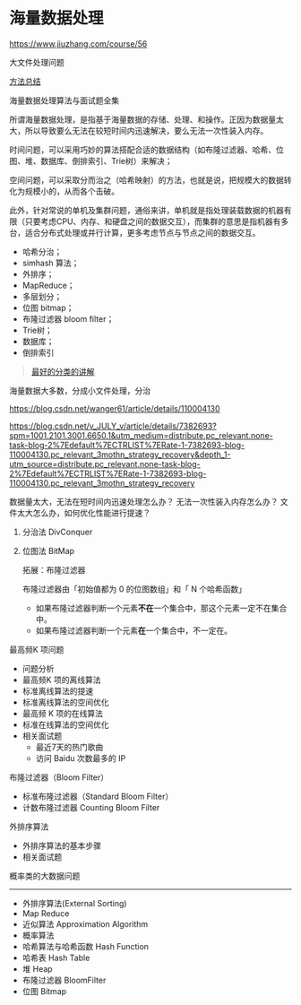 # 海量数据处理

https://www.jiuzhang.com/course/56

大文件处理问题

[方法总结](https://wizardforcel.gitbooks.io/the-art-of-programming-by-july/content/06.02.html)

海量数据处理算法与面试题全集

所谓海量数据处理，是指基于海量数据的存储、处理、和操作。正因为数据量太大，所以导致要么无法在较短时间内迅速解决，要么无法一次性装入内存。

时间问题，可以采用巧妙的算法搭配合适的数据结构（如布隆过滤器、哈希、位图、堆、数据库、倒排索引、Trie树）来解决；

空间问题，可以采取分而治之（哈希映射）的方法，也就是说，把规模大的数据转化为规模小的，从而各个击破。

此外，针对常说的单机及集群问题，通俗来讲，单机就是指处理装载数据的机器有限（只要考虑CPU、内存、和硬盘之间的数据交互），而集群的意思是指机器有多台，适合分布式处理或并行计算，更多考虑节点与节点之间的数据交互。

- 哈希分治；
- simhash 算法；
- 外排序；
- MapReduce；
- 多层划分；
- 位图 bitmap；
- 布隆过滤器 bloom filter；
- Trie树；
- 数据库；
- 倒排索引

> [最好的分类的讲解](https://doocs.github.io/advanced-java/#/docs/big-data/find-top-1-ip)

海量数据大多数，分成小文件处理，分治

https://blog.csdn.net/wanger61/article/details/110004130

https://blog.csdn.net/v_JULY_v/article/details/7382693?spm=1001.2101.3001.6650.1&utm_medium=distribute.pc_relevant.none-task-blog-2%7Edefault%7ECTRLIST%7ERate-1-7382693-blog-110004130.pc_relevant_3mothn_strategy_recovery&depth_1-utm_source=distribute.pc_relevant.none-task-blog-2%7Edefault%7ECTRLIST%7ERate-1-7382693-blog-110004130.pc_relevant_3mothn_strategy_recovery

数据量太大，无法在短时间内迅速处理怎么办？
无法一次性装入内存怎么办？
文件太大怎么办，如何优化性能进行提速？

1. 分治法 DivConquer

2. 位图法 BitMap

   拓展：布隆过滤器

   布隆过滤器由「初始值都为 0 的位图数组」和「 N 个哈希函数」

   - 如果布隆过滤器判断一个元素**不在**一个集合中，那这个元素一定不在集合中。
   - 如果布隆过滤器判断一个元素**在**一个集合中，不一定在。

最高频K 项问题

- 问题分析
- 最高频K 项的离线算法
- 标准离线算法的提速
- 标准离线算法的空间优化
- 最高频 K 项的在线算法
- 标准在线算法的空间优化
- 相关面试题
  - 最近7天的热门歌曲
  - 访问 Baidu 次数最多的 IP

布隆过滤器（Bloom Filter）

- 标准布隆过滤器（Standard Bloom Filter）
- 计数布隆过滤器 Counting Bloom Filter

外排序算法

- 外排序算法的基本步骤
- 相关面试题

概率类的大数据问题

---

- 外排序算法(External Sorting) 
- Map Reduce 
- 近似算法  Approximation Algorithm
- 概率算法
- 哈希算法与哈希函数 Hash Function
- 哈希表  Hash Table
- 堆 Heap
- 布隆过滤器 BloomFilter
- 位图  Bitmap

